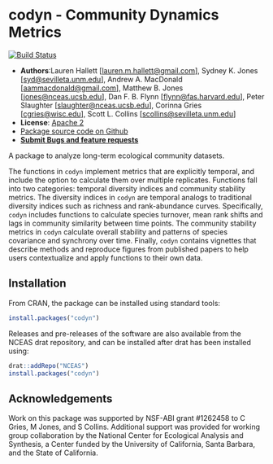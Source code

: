 codyn - Community Dynamics Metrics
=====

[![Build Status](https://travis-ci.org/laurenmh/codyn.png?branch=master)](https://travis-ci.org/laurenmh/codyn)



- **Authors**:Lauren Hallett [lauren.m.hallett@gmail.com], Sydney K. Jones [syd@sevilleta.unm.edu], Andrew A. MacDonald [aammacdonald@gmail.com], Matthew B. Jones [jones@nceas.ucsb.edu], Dan F. B. Flynn [flynn@fas.harvard.edu], Peter Slaughter [slaughter@nceas.ucsb.edu], Corinna Gries [cgries@wisc.edu], Scott L. Collins [scollins@sevilleta.unm.edu]
- **License**: [Apache 2](http://opensource.org/licenses/Apache-2.0)
- [Package source code on Github](https://github.com/laurenmh/codyn)
- [**Submit Bugs and feature requests**](https://github.com/laurenmh/codyn/issues)

A package to analyze long-term ecological community datasets.

The functions in `codyn` implement metrics that are explicitly temporal, and include the option to calculate them over multiple replicates. Functions fall into two categories: temporal diversity indices and community stability metrics. The diversity indices in `codyn` are temporal analogs to traditional diversity indices such as richness and rank-abundance curves. Specifically, `codyn` includes functions to calculate species turnover, mean rank shifts and lags in community similarity between time points. The community stability metrics in `codyn` calculate overall stability and patterns of species covariance and synchrony over time. Finally, `codyn` contains vignettes that describe methods and reproduce figures from published papers to help users contextualize and apply functions to their own data.

## Installation
From CRAN, the package can be installed using standard tools:
```R
install.packages("codyn")
```

Releases and pre-releases of the software are also available from the NCEAS drat repository, and
can be installed after drat has been installed using:
```R
drat::addRepo("NCEAS")
install.packages("codyn")
```

## Acknowledgements
Work on this package was supported by NSF-ABI grant #1262458 to C Gries, M Jones, and S Collins. Additional support
was provided for working group collaboration by the National Center for Ecological Analysis and Synthesis, a Center funded by the University of California, Santa Barbara, and the State of California.

